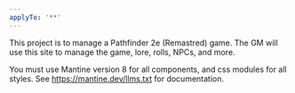 ```yaml
---
applyTo: '**'
---
```

This project is to manage a Pathfinder 2e (Remastred) game.
The GM will use this site to manage the game, lore, rolls, NPCs, and more.

You must use Mantine version 8 for all components, and css modules for all styles. See https://mantine.dev/llms.txt for documentation.